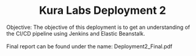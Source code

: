 <h1 align="center">Kura Labs Deployment 2 </h1> 
Objective: The objective of this deployment is to get an understanding of the CI/CD pipeline using Jenkins and Elastic Beanstalk. <br />
</br>
Final report can be found under the name: Deployment2_Final.pdf
